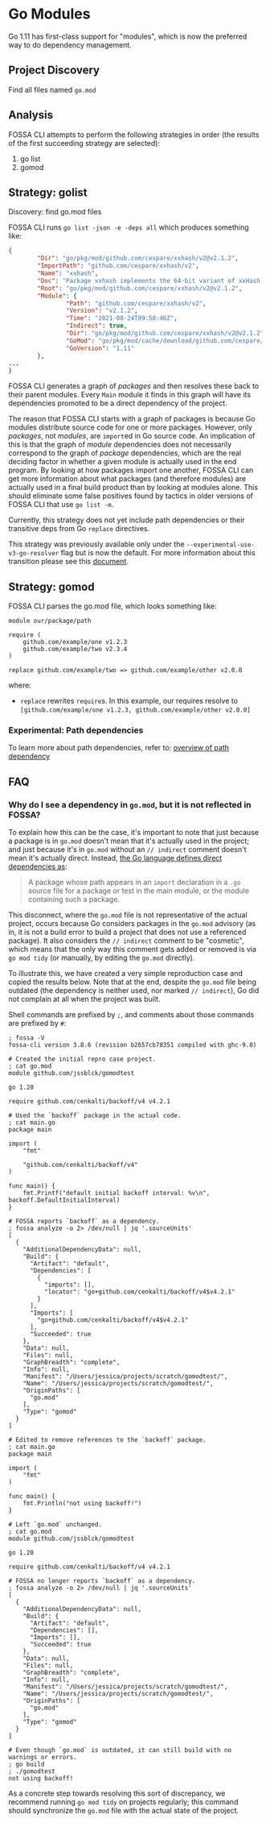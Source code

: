 # Go Modules

Go 1.11 has first-class support for "modules", which is now the preferred
way to do dependency management.

## Project Discovery

Find all files named `go.mod`

## Analysis

FOSSA CLI attempts to perform the following strategies in order (the results of the first succeeding strategy are selected):

1. go list
2. gomod

## Strategy: golist

Discovery: find go.mod files

FOSSA CLI runs `go list -json -e -deps all` which produces something like:

```json
{
        "Dir": "go/pkg/mod/github.com/cespare/xxhash/v2@v2.1.2",
        "ImportPath": "github.com/cespare/xxhash/v2",
        "Name": "xxhash",
        "Doc": "Package xxhash implements the 64-bit variant of xxHash (XXH64) as described at http://cyan4973.github.io/xxHash/.",
        "Root": "go/pkg/mod/github.com/cespare/xxhash/v2@v2.1.2",
        "Module": {
                "Path": "github.com/cespare/xxhash/v2",
                "Version": "v2.1.2",
                "Time": "2021-08-24T09:58:46Z",
                "Indirect": true,
                "Dir": "go/pkg/mod/github.com/cespare/xxhash/v2@v2.1.2",
                "GoMod": "go/pkg/mod/cache/download/github.com/cespare/xxhash/v2/@v/v2.1.2.mod",
                "GoVersion": "1.11"
        },
...
}
```

FOSSA CLI generates a graph of *packages* and then resolves these back to their parent modules.
Every `Main` module it finds in this graph will have its dependencies promoted to be a direct dependency of the project.

The reason that FOSSA CLI starts with a graph of packages is because Go modules distribute source code for one or more packages.
However, only _packages_, not _modules_, are `import`ed in Go source code.
An implication of this is that the graph of _module_ dependencies does not necessarily correspond to the graph of _package_ dependencies,
which are the real deciding factor in whether a given module is actually used in the end program.
By looking at how packages import one another, FOSSA CLI can get more information about what packages
(and therefore modules) are actually used in a final build product than by looking at modules alone.
This should eliminate some false positives found by tactics in older versions of FOSSA CLI that use `go list -m`.

Currently, this strategy does not yet include path dependencies or their transitive deps from Go `replace` directives.

This strategy was previously available only under the `--experimental-use-v3-go-resolver` flag but is now the default.
For more information about this transition please see this [document](./v3-go-resolver-transition-qa.md).

## Strategy: gomod

FOSSA CLI parses the go.mod file, which looks something like:

```
module our/package/path

require (
    github.com/example/one v1.2.3
    github.com/example/two v2.3.4
)

replace github.com/example/two => github.com/example/other v2.0.0
```

where:

- `replace` rewrites `require`s. In this example, our requires resolve to
  `[github.com/example/one v1.2.3, github.com/example/other v2.0.0]`


### Experimental: Path dependencies

To learn more about path dependencies, refer to: [overview of path dependency](./../../../experimental/path-dependency.md)

## FAQ

### Why do I see a dependency in `go.mod`, but it is not reflected in FOSSA?

To explain how this can be the case, it's important to note that just because a package is in `go.mod` doesn't mean that it's actually used in the project;
and just because it's in `go.mod` without an `// indirect` comment doesn't mean it's actually direct.
Instead, [the Go language defines direct dependencies as](https://go.dev/ref/mod#glos-direct-dependency):

> A package whose path appears in an `import` declaration in a `.go` source file for a package or test in the main module, 
> or the module containing such a package.

This disconnect, where the `go.mod` file is not representative of the actual project,
occurs because Go considers packages in the `go.mod` advisory
(as in, it is not a build error to build a project that does not use a referenced package).
It also considers the `// indirect` comment to be "cosmetic", which means that the only way
this comment gets added or removed is via `go mod tidy` (or manually, by editing the `go.mod` directly).

To illustrate this, we have created a very simple reproduction case and copied the results below.
Note that at the end, despite the `go.mod` file being outdated (the dependency is neither used, nor marked `// indirect`),
Go did not complain at all when the project was built. 

Shell commands are prefixed by `;`, and comments about those commands are prefixed by `#`:
```
; fossa -V
fossa-cli version 3.8.6 (revision b2657cb78351 compiled with ghc-9.0)

# Created the initial repro case project.
; cat go.mod
module github.com/jssblck/gomodtest

go 1.20

require github.com/cenkalti/backoff/v4 v4.2.1

# Used the `backoff` package in the actual code.
; cat main.go
package main

import (
	"fmt"

	"github.com/cenkalti/backoff/v4"
)

func main() {
	fmt.Printf("default initial backoff interval: %v\n", backoff.DefaultInitialInterval)
}

# FOSSA reports `backoff` as a dependency.
; fossa analyze -o 2> /dev/null | jq '.sourceUnits'
[
  {
    "AdditionalDependencyData": null,
    "Build": {
      "Artifact": "default",
      "Dependencies": [
        {
          "imports": [],
          "locator": "go+github.com/cenkalti/backoff/v4$v4.2.1"
        }
      ],
      "Imports": [
        "go+github.com/cenkalti/backoff/v4$v4.2.1"
      ],
      "Succeeded": true
    },
    "Data": null,
    "Files": null,
    "GraphBreadth": "complete",
    "Info": null,
    "Manifest": "/Users/jessica/projects/scratch/gomodtest/",
    "Name": "/Users/jessica/projects/scratch/gomodtest/",
    "OriginPaths": [
      "go.mod"
    ],
    "Type": "gomod"
  }
]

# Edited to remove references to the `backoff` package.
; cat main.go
package main

import (
	"fmt"
)

func main() {
	fmt.Println("not using backoff!")
}

# Left `go.mod` unchanged.
; cat go.mod
module github.com/jssblck/gomodtest

go 1.20

require github.com/cenkalti/backoff/v4 v4.2.1

# FOSSA no longer reports `backoff` as a dependency.
; fossa analyze -o 2> /dev/null | jq '.sourceUnits'
[
  {
    "AdditionalDependencyData": null,
    "Build": {
      "Artifact": "default",
      "Dependencies": [],
      "Imports": [],
      "Succeeded": true
    },
    "Data": null,
    "Files": null,
    "GraphBreadth": "complete",
    "Info": null,
    "Manifest": "/Users/jessica/projects/scratch/gomodtest/",
    "Name": "/Users/jessica/projects/scratch/gomodtest/",
    "OriginPaths": [
      "go.mod"
    ],
    "Type": "gomod"
  }
]

# Even though `go.mod` is outdated, it can still build with no warnings or errors.
; go build
; ./gomodtest
not using backoff!
```

As a concrete step towards resolving this sort of discrepancy, we recommend running `go mod tidy` on projects regularly;
this command should synchronize the `go.mod` file with the actual state of the project.
